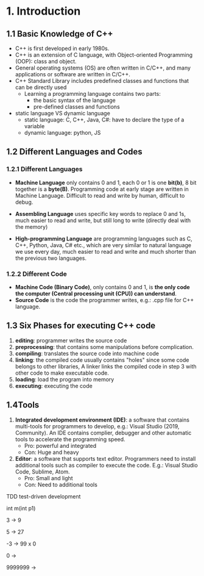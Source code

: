 # 1. Introduction

## 1.1 Basic Knowledge of C++ 

* C++ is first developed in early 1980s.
* C++ is an extension of C language, with Object-oriented Programming (OOP): class and object.
* General operating systems (OS) are often written in C/C++, and many applications or software are written in C/C++. 
* C++ Standard Library includes predefined classes and functions that can be directly used
  * Learning a programming language contains two parts: 
    * the basic syntax of the language
    * pre-defined classes and functions
* static language VS dynamic language
  * static language: C, C++, Java, C#: have to declare the type of a variable
  * dynamic language: python, JS 

## 1.2 Different Languages and Codes

### 1.2.1 Different Languages

* **Machine Language** only contains 0 and 1, each 0 or 1 is one **bit(b)**, 8 bit together is a **byte(B)**. Programming code at early stage are written in Machine Language. Difficult to read and write by human, difficult to debug.

* **Assembling Language** uses specific key words to replace 0 and 1s, much easier to read and write, but still long to write (directly deal with the memory) 

* **High-programming Language** are programming languages such as C, C++, Python, Java, C# etc., which are very similar to natural language we use every day, much easier to read and write and much shorter than the previous two languages. 

  

### 1.2.2 Different Code

* **Machine Code (Binary Code)**, only contains 0 and 1, is **the only code the computer (Central processing unit (CPU)) can understand**.
* **Source Code** is the code the programmer writes, e.g.: .cpp file for C++ language.



## 1.3 Six Phases for executing C++ code

1. **editing**: programmer writes the source code
2. **preprocessing**: that contains some manipulations before complication. 
3. **compiling**: translates the source code into machine code 
4. **linking**: the compiled code usually contains "holes" since some code belongs to other libraries, A linker links the compiled code in step 3 with other code to make executable code.
5. **loading**: load the program into memory
6. **executing**: executing the code



## 1.4Tools

1. **Integrated development environment (IDE)**: a software that contains multi-tools for programmers to develop, e.g.: Visual Studio (2019, Community). An IDE contains complier, debugger and other automatic tools to accelerate the programming speed. 
   * Pro: powerful and integrated
   * Con: Huge and heavy
2. **Editor**: a software that supports text editor. Programmers need to install additional tools such as compiler to execute the code. E.g.: Visual Studio Code, Sublime, Atom.
   *  Pro: Small and light
   * Con: Need to additional tools





TDD test-driven development

int m(int p1)



3 -> 9

5 -> 27

-3  -> 99 x    0

0 -> 

9999999 -> 

